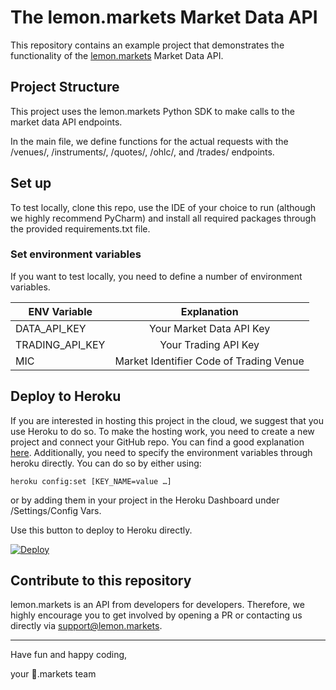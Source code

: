 # The lemon.markets Market Data API
This repository contains an example project that demonstrates the 
functionality of the [lemon.markets](https://www.lemon.markets/)
Market Data API.
## Project Structure
This project uses the lemon.markets Python SDK to make calls to the market data API endpoints.

In the main file, we define functions for the actual requests with the 
/venues/, /instruments/, /quotes/, /ohlc/, and /trades/ endpoints. 

## Set up
To test locally, clone this repo, use the IDE of your choice to run (although we highly recommend PyCharm) and install
all required packages through the provided requirements.txt file.

### Set environment variables
If you want to test locally, you need to define a number of environment variables.

| ENV Variable    |               Explanation               |  
|-----------------|:---------------------------------------:|
| DATA_API_KEY    |        Your Market Data API Key         |
| TRADING_API_KEY |          Your Trading API Key           |
| MIC             | Market Identifier Code of Trading Venue |


## Deploy to Heroku
If you are interested in hosting this project in the cloud, 
we suggest that you use Heroku to do so. To make the hosting 
work, you need to create a new project and connect 
your GitHub repo. You can find a good explanation [here](https://dev.to/josylad/how-to-deploy-a-python-script-or-bot-to-heroku-in-5-minutes-9dp).
Additionally, you need to specify the environment variables
through heroku directly. You can do so by either using:

```
heroku config:set [KEY_NAME=value …]
```
or by adding them in your project in the Heroku Dashboard under 
/Settings/Config Vars. 

Use this button to deploy to Heroku directly.


[![Deploy](https://www.herokucdn.com/deploy/button.svg)](https://heroku.com/deploy?template=https://github.com/lemon-markets/lemon-markets/content-market-data-api-lemon-markets)

## Contribute to this repository
lemon.markets is an API from developers for developers. Therefore, we highly encourage you 
to get involved by opening a PR or contacting us directly via 
[support@lemon.markets](mailto:support@lemon.markets).

---

Have fun and happy coding,

your 🍋.markets team